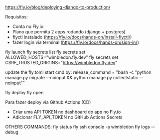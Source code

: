 https://fly.io/blog/deploying-django-to-production/

Requisitos:
- Conta no Fly.io
- Plano que permita 2 apps rodando (django + postgres)
- flyctl instalado (https://fly.io/docs/hands-on/install-flyctl/)
- fazer login via terminal (https://fly.io/docs/hands-on/sign-in/)

fly launch
fly secrets list
fly secrets set ALLOWED_HOSTS="wimbledon.fly.dev"
fly secrets set CSRF_TRUSTED_ORIGINS="https://wimbledon.fly.dev"

update the fly.toml start cmd by:
release_command = "bash -c \"python manage.py migrate --noinput && python manage.py collectstatic --noinput\""

fly deploy
fly open

Para fazer deploy via Github Actions (CD)
- Criar uma API TOKEN no dashboard do app no Fly.io
- Adicionar FLY_API_TOKEN no GitHub Actions Secrets

OTHERS COMMANDS:
fly status
fly ssh console -a wimbledon
fly logs --debug
 
